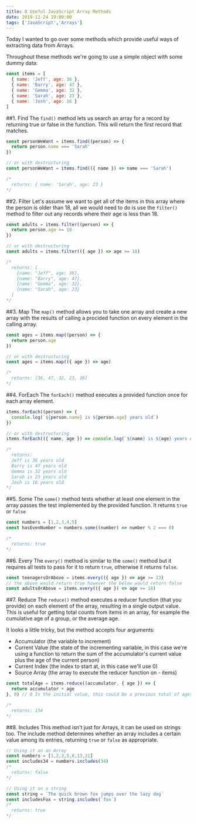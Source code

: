 ```yaml
---
title: 8 Useful JavaScript Array Methods
date: 2019-11-24 19:00:00
tags: ['JavaScript','Arrays']
---
```


Today I wanted to go over some methods which provide useful ways of extracting data from Arrays.

Throughout these methods we're going to use a simple object with some dummy data:

```JavaScript
const items = [
  { name: 'Jeff', age: 36 },
  { name: 'Barry', age: 47 },
  { name: 'Gemma', age: 32 },
  { name: 'Sarah', age: 23 },
  { name: 'Josh', age: 16 }
]
```

#\#1. Find
The `find()` method lets us search an array for a record by returning true or false in the function. This will return the first record that matches.

```JavaScript
const personWeWant = items.find((person) => {
  return person.name === 'Sarah'
})

// or with destructuring
const personWeWant = items.find(({ name }) => name === 'Sarah')

/*
  returns: { name: 'Sarah', age: 23 }
*/
```

#\#2. Filter
Let's assume we want to get all of the items in this array where the person is older than 18, all we would need to do is use the `filter()` method to filter out any records where their age is less than 18.

```JavaScript
const adults = items.filter((person) => {
  return person.age >= 18
})

// or with destructuring
const adults = items.filter(({ age }) => age >= 18)

/*
  returns: [
    {name: "Jeff", age: 36},
    {name: "Barry", age: 47},
    {name: "Gemma", age: 32},
    {name: "Sarah", age: 23}
  ]
*/
```

#\#3. Map
The `map()` method allows you to take one array and create a new array with the results of calling a procided function on every element in the calling array.


```JavaScript
const ages = items.map((person) => {
  return person.age
})

// or with destructuring
const ages = items.map(({ age }) => age)

/*
  returns: [36, 47, 32, 23, 16]
*/
```

#\#4. ForEach
The `forEach()` method executes a provided function once for each array element.

```JavaScript
items.forEach((person) => {
  console.log(`${person.name} is ${person.age} years old`)
})

// or with destructuring
items.forEach(({ name, age }) => console.log(`${name} is ${age} years old`))

/*
  returns:
  Jeff is 36 years old
  Barry is 47 years old
  Gemma is 32 years old
  Sarah is 23 years old
  Josh is 16 years old
*/
```

#\#5. Some
The `some()` method tests whether at least one element in the array passes the test implemented by the provided function. It returns `true` or `false`

```JavaScript
const numbers = [1,2,3,4,5]
const hasEvenNumber = numbers.some((number) => number % 2 === 0)

/*
  returns: true
*/
```

#\#6. Every
The `every()` method is similar to the `some()` method but it requires all tests to pass for it to return `true`, otherwise it returns `false`.

```JavaScript
const teenagersOrAbove = items.every(({ age }) => age >= 13)
// the above would return true however the below would return false
const adultsOrAbove = items.every(({ age }) => age >= 18)
```

#\#7. Reduce
The `reduce()` method executes a reducer function (that you provide) on each element of the array, resulting in a single output value. This is useful for getting total counts from items in an array, for example the cumulative age of a group, or the average age.

It looks a little tricky, but the method accepts four arguments:
- Accumulator (the variable to increment)
- Current Value (the state of the incrementing variable, in this case we're using a function to return the sum of the accumulator's current value plus the age of the current person)
- Current Index (the index to start at, in this case we'll use 0)
- Source Array (the array to execute the reducer function on - items)

```JavaScript
const totalAge = items.reduce((accumulator, { age }) => {
  return accumulator + age
}, 0) // 0 Is the initial value, this could be a previous total of ages maybe

/*
  returns: 154
*/
```

#\#8. Includes
This method isn't just for Arrays, it can be used on strings too. The include method determines whether an array includes a certain value among its entries, returning `true` or `false` as appropriate.

```Javascript
// Using it on an Array
const numbers = [1,2,3,5,8,13,21]
const includes34 = numbers.includes(34)
/*
  returns: false
*/

// Using it on a string
const string = `The quick brown fox jumps over the lazy dog`
const includesFox = string.includes(`fox`)
/*
  returns: true
*/
```
